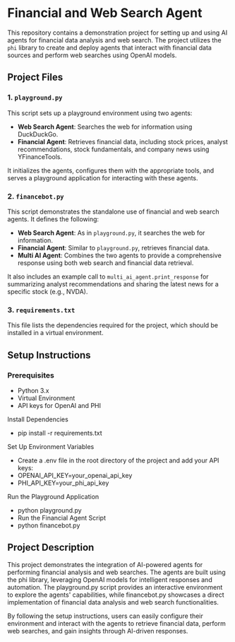 # Financial and Web Search Agent

This repository contains a demonstration project for setting up and using AI agents for financial data analysis and web search. The project utilizes the `phi` library to create and deploy agents that interact with financial data sources and perform web searches using OpenAI models.

## Project Files

### 1. `playground.py`
This script sets up a playground environment using two agents:
- **Web Search Agent**: Searches the web for information using DuckDuckGo.
- **Financial Agent**: Retrieves financial data, including stock prices, analyst recommendations, stock fundamentals, and company news using YFinanceTools.

It initializes the agents, configures them with the appropriate tools, and serves a playground application for interacting with these agents.

### 2. `financebot.py`
This script demonstrates the standalone use of financial and web search agents. It defines the following:
- **Web Search Agent**: As in `playground.py`, it searches the web for information.
- **Financial Agent**: Similar to `playground.py`, retrieves financial data.
- **Multi AI Agent**: Combines the two agents to provide a comprehensive response using both web search and financial data retrieval.

It also includes an example call to `multi_ai_agent.print_response` for summarizing analyst recommendations and sharing the latest news for a specific stock (e.g., NVDA).

### 3. `requirements.txt`
This file lists the dependencies required for the project, which should be installed in a virtual environment.

## Setup Instructions

### Prerequisites
- Python 3.x
- Virtual Environment
- API keys for OpenAI and PHI

Install Dependencies
- pip install -r requirements.txt


Set Up Environment Variables
- Create a .env file in the root directory of the project and add your API keys:
- OPENAI_API_KEY=your_openai_api_key
- PHI_API_KEY=your_phi_api_key


Run the Playground Application
- python playground.py
- Run the Financial Agent Script
- python financebot.py

## Project Description
This project demonstrates the integration of AI-powered agents for performing financial analysis and web searches. The agents are built using the phi library, leveraging OpenAI models for intelligent responses and automation. The playground.py script provides an interactive environment to explore the agents' capabilities, while financebot.py showcases a direct implementation of financial data analysis and web search functionalities.

By following the setup instructions, users can easily configure their environment and interact with the agents to retrieve financial data, perform web searches, and gain insights through AI-driven responses.

